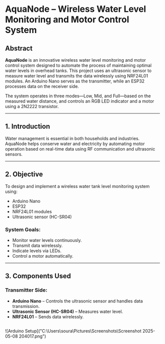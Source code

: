 # AquaNode – Wireless Water Level Monitoring and Motor Control System
## Abstract

**AquaNode** is an innovative wireless water level monitoring and motor control system designed to automate the process of maintaining optimal water levels in overhead tanks. This project uses an ultrasonic sensor to measure water level and transmits the data wirelessly using NRF24L01 modules. An Arduino Nano serves as the transmitter, while an ESP32 processes data on the receiver side.

The system operates in three modes—Low, Mid, and Full—based on the measured water distance, and controls an RGB LED indicator and a motor using a 2N2222 transistor.

---

## 1. Introduction

Water management is essential in both households and industries. AquaNode helps conserve water and electricity by automating motor operation based on real-time data using RF communication and ultrasonic sensors.

---

## 2. Objective

To design and implement a wireless water tank level monitoring system using:

- Arduino Nano
- ESP32
- NRF24L01 modules
- Ultrasonic sensor (HC-SR04)

### System Goals:
- Monitor water levels continuously.
- Transmit data wirelessly.
- Indicate levels via LEDs.
- Control a motor automatically.

---

## 3. Components Used

### Transmitter Side:
- **Arduino Nano** – Controls the ultrasonic sensor and handles data transmission.  
- **Ultrasonic Sensor (HC-SR04)** – Measures water level.  
- **NRF24L01** – Sends data wirelessly.


##
![Arduino Setup]("C:\Users\soura\Pictures\Screenshots\Screenshot 2025-05-08 204017.png")

